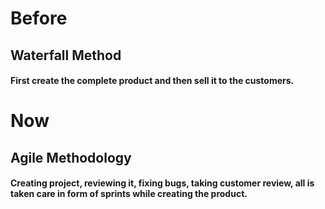 # Before

## Waterfall Method

#### First create the complete product and then sell it to the customers.

# Now

## Agile Methodology

#### Creating project, reviewing it, fixing bugs, taking customer review, all is taken care in form of sprints while creating the product.
